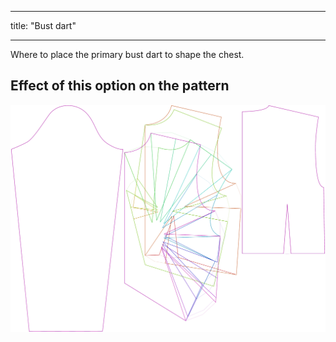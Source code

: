 - - -
title: "Bust dart"
- - -

Where to place the primary bust dart to shape the chest.

## Effect of this option on the pattern

![This image shows the effect of this option by superimposing several variants that have a different value for this option](breanna_primarybustdart_sample.svg "Effect of this option on the pattern")
